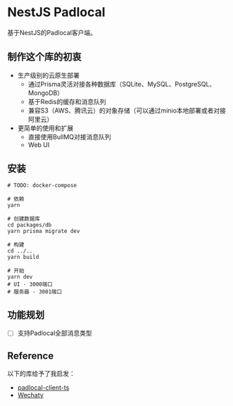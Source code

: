 # NestJS Padlocal

基于NestJS的Padlocal客户端。

## 制作这个库的初衷

- 生产级别的云原生部署
  - 通过Prisma灵活对接各种数据库（SQLite、MySQL、PostgreSQL、MongoDB）
  - 基于Redis的缓存和消息队列
  - 兼容S3（AWS、腾讯云）的对象存储（可以通过minio本地部署或者对接阿里云）
- 更简单的使用和扩展
  - 直接使用BullMQ对接消息队列
  - Web UI

## 安装
```shell
# TODO: docker-compose

# 依赖
yarn

# 创建数据库
cd packages/db
yarn prisma migrate dev

# 构建
cd ../..
yarn build

# 开始
yarn dev
# UI - 3000端口
# 服务器 - 3001端口
```

## 功能规划

- [ ] 支持Padlocal全部消息类型

## Reference

以下的库给予了我启发：

- [padlocal-client-ts](https://github.com/padlocal/padlocal-client-ts)
- [Wechaty](https://github.com/wechaty/wechaty)